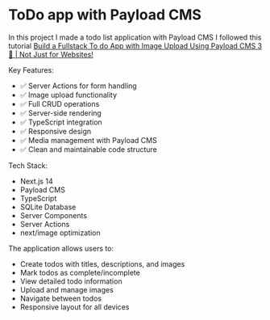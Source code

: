 # ToDo app with Payload CMS

In this project I made a todo list application with Payload CMS
I followed this tutorial [Build a Fullstack To do App with Image Upload Using Payload CMS 3 🚀 | Not Just for Websites!](https://www.youtube.com/watch?v=v_ga0nzm-wU)

Key Features:

- ✅ Server Actions for form handling
- ✅ Image upload functionality
- ✅ Full CRUD operations
- ✅ Server-side rendering
- ✅ TypeScript integration
- ✅ Responsive design
- ✅ Media management with Payload CMS
- ✅ Clean and maintainable code structure

Tech Stack:

- Next.js 14
- Payload CMS
- TypeScript
- SQLite Database
- Server Components
- Server Actions
- next/image optimization

The application allows users to:

- Create todos with titles, descriptions, and images
- Mark todos as complete/incomplete
- View detailed todo information
- Upload and manage images
- Navigate between todos
- Responsive layout for all devices

